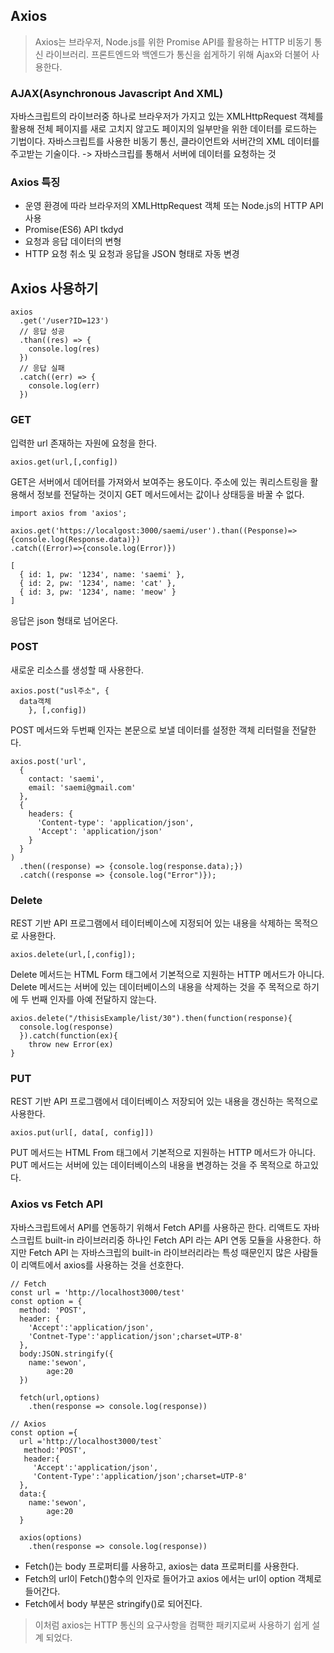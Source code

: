 ## Axios

> Axios는 브라우저, Node.js를 위한 Promise API를 활용하는 HTTP 비동기 통신 라이브러리. 프론트엔드와 백엔드가 통신을 쉽게하기 위해 Ajax와 더불어 사용한다.

### AJAX(Asynchronous Javascript And XML)

자바스크립트의 라이브러중 하나로 브라우저가 가지고 있는 XMLHttpRequest 객체를 활용해 전체 페이지를 새로 고치지 않고도 페이지의 일부만을 위한 데이터를 로드하는 기법이다. 자바스크립트를 사용한 비동기 통신, 클라이언트와 서버간의 XML 데이터를 주고받는 기술이다.
-> 자바스크립를 통해서 서버에 데이터를 요청하는 것

### Axios 특징

- 운영 환경에 따라 브라우저의 XMLHttpRequest 객체 또는 Node.js의 HTTP API 사용
- Promise(ES6) API tkdyd
- 요청과 응답 데이터의 변형
- HTTP 요청 취소 및 요청과 응답을 JSON 형태로 자동 변경

## Axios 사용하기

```
axios
  .get('/user?ID=123')
  // 응답 성공
  .than((res) => {
    console.log(res)
  })
  // 응답 실패
  .catch((err) => {
    console.log(err)
  })
```

### GET

입력한 url 존재하는 자원에 요청을 한다.

```
axios.get(url,[,config])
```

GET은 서버에서 데어터를 가져와서 보여주는 용도이다. 주소에 있는 쿼리스트링을 활용해서 정보를 전달하는 것이지 GET 메서드에서는 값이나 상태등을 바꿀 수 없다.

```
import axios from 'axios';

axios.get('https://localgost:3000/saemi/user').than((Pesponse)=>{console.log(Response.data)})
.catch((Error)=>{console.log(Error)})
```

```
[
  { id: 1, pw: '1234', name: 'saemi' },
  { id: 2, pw: '1234', name: 'cat' },
  { id: 3, pw: '1234', name: 'meow' }
]
```

응답은 json 형태로 넘어온다.

### POST

새로운 리소스를 생성할 때 사용한다.

```
axios.post("usl주소", {
  data객체
    }, [,config])
```

POST 메서드와 두번째 인자는 본문으로 보낼 데이터를 설정한 객체 리터럴을 전달한다.

```
axios.post('url',
  {
    contact: 'saemi',
    email: 'saemi@gmail.com'
  },
  {
    headers: {
      'Content-type': 'application/json',
      'Accept': 'application/json'
    }
  }
)
  .then((response) => {console.log(response.data);})
  .catch((response => {console.log("Error")});
```

### Delete

REST 기반 API 프로그램에서 테이터베이스에 지정되어 있는 내용을 삭제하는 목적으로 사용한다.

```
axios.delete(url,[,config]);
```

Delete 메서드는 HTML Form 태그에서 기본적으로 지원하는 HTTP 메서드가 아니다.
Delete 메서드는 서버에 있는 데이터베이스의 내용을 삭제하는 것을 주 목적으로 하기에 두 번째 인자를 아예 전달하지 않는다.

```
axios.delete("/thisisExample/list/30").then(function(response){
  console.log(response)
  }).catch(function(ex){
    throw new Error(ex)
}
```

### PUT

REST 기반 API 프로그램에서 데이터베이스 저장되어 있는 내용을 갱신하는 목적으로 사용한다.

```
axios.put(url[, data[, config]])
```

PUT 메서드는 HTML From 태그에서 기본적으로 지원하는 HTTP 메서드가 아니다.
PUT 메서드는 서버에 있는 데이터베이스의 내용을 변경하는 것을 주 목적으로 하고있다.

### Axios vs Fetch API

자바스크립트에서 API를 연동하기 위해서 Fetch API를 사용하곤 한다. 리액트도 자바스크립트 built-in 라이브러리중 하나인 Fetch API 라는 API 연동 모듈을 사용한다.
하지만 Fetch API 는 자바스크립의 built-in 라이브러리라는 특성 때문인지 많은 사람들이 리액트에서 axios를 사용하는 것을 선호한다.

```
// Fetch
const url = 'http://localhost3000/test'
const option = {
  method: 'POST',
  header: {
    'Accept':'application/json',
    'Contnet-Type':'application/json';charset=UTP-8'
  },
  body:JSON.stringify({
  	name:'sewon',
    	age:20
  })

  fetch(url,options)
  	.then(response => console.log(response))
```

```
// Axios
const option ={
  url ='http://localhost3000/test`
   method:'POST',
   header:{
     'Accept':'application/json',
     'Content-Type':'application/json';charset=UTP-8'
  },
  data:{
  	name:'sewon',
    	age:20
  }

  axios(options)
  	.then(response => console.log(response))
```

- Fetch()는 body 프로퍼티를 사용하고, axios는 data 프로퍼티를 사용한다.
- Fetch의 url이 Fetch()함수의 인자로 들어가고 axios 에서는 url이 option 객체로 들어간다.
- Fetch에서 body 부분은 stringify()로 되어진다.

> 이처럼 axios는 HTTP 통신의 요구사항을 컴팩한 패키지로써 사용하기 쉽게 설계 되었다.
